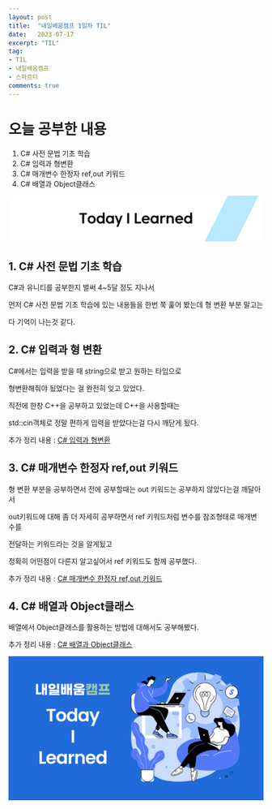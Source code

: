 ```yaml
---
layout: post
title:  "내일배움캠프 1일차 TIL"
date:   2023-07-17
excerpt: "TIL"
tag:
- TIL
- 내일배움캠프
- 스파르타
comments: true
---
```


# 오늘 공부한 내용
1. C# 사전 문법 기초 학습
2. C# 입력과 형변환
3. C# 매개변수 한정자 ref,out 키워드
4. C# 배열과 Object클래스


![nbcbanner](/assets/img/TILbanner.png)



## 1. C# 사전 문법 기초 학습

C#과 유니티를 공부한지 벌써 4~5달 정도 지나서

먼저 C# 사전 문법 기초 학습에 있는 내용들을 한번 쭉 훑어 봤는데 형 변환 부분 말고는 

다 기억이 나는것 같다.

## 2. C# 입력과 형 변환

C#에서는 입력을 받을 때 string으로 받고 원하는 타입으로 
 
 형변환해줘야 됬었다는 걸 완전히 잊고 있었다.

직전에 한창 C++을 공부하고 있었는데 C++을 사용할때는

 std::cin객체로 정말 편하게 입력을 받았다는걸 다시 깨닫게 됬다.

 추가 정리 내용 : [C# 입력과 형변환 ](https://kksoo0131.github.io/posts/CSharp-1/)

 

## 3. C# 매개변수 한정자 ref,out 키워드

 
형 변환 부분을 공부하면서 전에 공부할때는 out 키워드는 공부하지 않았다는걸 깨달아서 

out키워드에 대해 좀 더 자세히 공부하면서 ref 키워드처럼 변수를 참조형태로 매개변수를 

전달하는 키워드라는 것을 알게됬고 

정확히 어떤점이 다른지 알고싶어서 ref 키워드도 함께 공부했다.

추가 정리 내용 : [C# 매개변수 한정자 ref,out 키워드](https://kksoo0131.github.io/posts/CSharp-3/)

## 4. C# 배열과 Object클래스

배열에서 Object클래스를 활용하는 방법에 대해서도 공부해봤다.

추가 정리 내용 : [C# 배열과 Object클래스](https://kksoo0131.github.io/posts/CSharp-2/)


![nbcthumbnail](/assets/img/thumbnail-image.png)